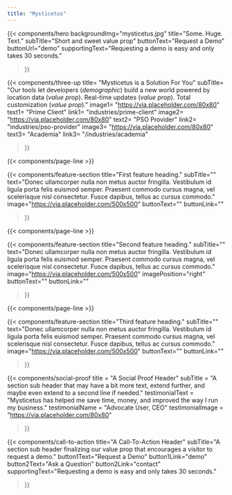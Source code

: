 ```yaml
---
title: "Mysticetus"
---
```


{{< components/hero
	backgroundImg="mysticetus.jpg"
	title="Some. Huge. Text."
	subTitle="Short and sweet value prop"
	buttonText="Request a Demo"
	buttonUrl="demo"
	supportingText="Requesting a demo is easy and only takes 30 seconds."
>}}

{{< components/three-up
	title= "Mysticetus is a Solution For You"
	subTitle= "Our tools let developers (_demographic_) build a new world powered by location data (_value prop_). Real-time updates (_value prop_). Total customization (_value prop_)."
	image1= "https://via.placeholder.com/80x80"
	text1= "Prime Client"
	link1= "industries/prime-client"
	image2= "https://via.placeholder.com/80x80"
	text2= "PSO Provider"
	link2= "industries/pso-provider"
	image3= "https://via.placeholder.com/80x80"
	text3= "Academia"
	link3= "/industries/academia"
>}}

{{< components/page-line >}}

{{< components/feature-section
	title="First feature heading."
	subTitle=""
	text="Donec ullamcorper nulla non metus auctor fringilla. Vestibulum id ligula porta felis euismod semper. Praesent commodo cursus magna, vel scelerisque nisl consectetur. Fusce dapibus, tellus ac cursus commodo."
	image="https://via.placeholder.com/500x500"
	buttonText=""
	buttonLink=""
>}}

{{< components/page-line >}}

{{< components/feature-section
	title="Second feature heading."
	subTitle=""
	text="Donec ullamcorper nulla non metus auctor fringilla. Vestibulum id ligula porta felis euismod semper. Praesent commodo cursus magna, vel scelerisque nisl consectetur. Fusce dapibus, tellus ac cursus commodo."
	image="https://via.placeholder.com/500x500"
	imagePosition="right"
	buttonText=""
	buttonLink=""
>}}

{{< components/page-line >}}

{{< components/feature-section
	title="Third feature heading."
	subTitle=""
	text="Donec ullamcorper nulla non metus auctor fringilla. Vestibulum id ligula porta felis euismod semper. Praesent commodo cursus magna, vel scelerisque nisl consectetur. Fusce dapibus, tellus ac cursus commodo."
	image="https://via.placeholder.com/500x500"
	buttonText=""
	buttonLink=""
>}}

{{< components/social-proof 
	title = "A Social Proof Header"
	subTitle = "A section sub header that may have a bit more text, extend further, and maybe even extend to a second line if needed."
	testimonialText = "Mysticetus has helped me save time, money, and improved the way I run my business."
	testimonialName = "Advocate User, CEO"
	testimonialImage = "https://via.placeholder.com/80x80"
>}}

{{< components/call-to-action
	title="A Call-To-Action Header"
	subTitle="A section sub header finalizing our value prop that encourages a visitor to request a demo."
	button1Text="Request a Demo"
	button1Link="demo"
	button2Text="Ask a Question"
	button2Link="contact"
	supportingText="Requesting a demo is easy and only takes 30 seconds."
>}}